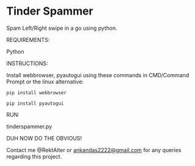 # Tinder Spammer

Spam Left/Right swipe in a go using python.

REQUIREMENTS:

Python

INSTRUCTIONS:

Install webbrowser, pyautogui using these commands in CMD/Command Prompt or the linux alternative:

    pip install webbrowser

    pip install pyautogui

RUN:

tinderspammer.py

DUH NOW DO THE OBVIOUS!

Contact me @RektAlter or ankandas2222@gmail.com for any queries regarding this project.
